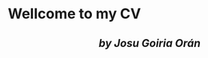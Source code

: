 <div style="text-align: center">

# **Wellcome to my CV**

<div style="text-align: right">

## *by Josu Goiria Orán*

</div>

